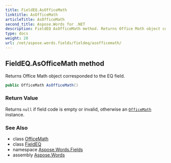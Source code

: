 ```yaml
---
title: FieldEQ.AsOfficeMath
linktitle: AsOfficeMath
articleTitle: AsOfficeMath
second_title: Aspose.Words for .NET
description: FieldEQ AsOfficeMath method. Returns Office Math object corresponded to the EQ field in C#.
type: docs
weight: 20
url: /net/aspose.words.fields/fieldeq/asofficemath/
---
```

## FieldEQ.AsOfficeMath method

Returns Office Math object corresponded to the EQ field.

```csharp
public OfficeMath AsOfficeMath()
```

### Return Value

Returns `null` if field code is empty or invalid, otherwise an [`OfficeMath`](../../../aspose.words.math/officemath/) instance.

### See Also

* class [OfficeMath](../../../aspose.words.math/officemath/)
* class [FieldEQ](../)
* namespace [Aspose.Words.Fields](../../../aspose.words.fields/)
* assembly [Aspose.Words](../../../)
